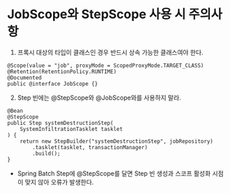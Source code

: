 # JobScope와 StepScope 사용 시 주의사항

1. 프록시 대상의 타입이 클래스인 경우 반드시 상속 가능한 클래스여야 한다.
```
@Scope(value = "job", proxyMode = ScopedProxyMode.TARGET_CLASS)
@Retention(RetentionPolicy.RUNTIME)
@Documented
public @interface JobScope {}
```

2. Step 빈에는 @StepScope와 @JobScope와를 사용하지 말라.
```
@Bean
@StepScope
public Step systemDestructionStep(
    SystemInfiltrationTasklet tasklet
) {
    return new StepBuilder("systemDestructionStep", jobRepository)
        .tasklet(tasklet, transactionManager)
        .build();
}
```
- Spring Batch Step에 @StepScope를 달면 Step 빈 생성과 스코프 활성화 시점이 맞지 않아 오류가 발생한다.